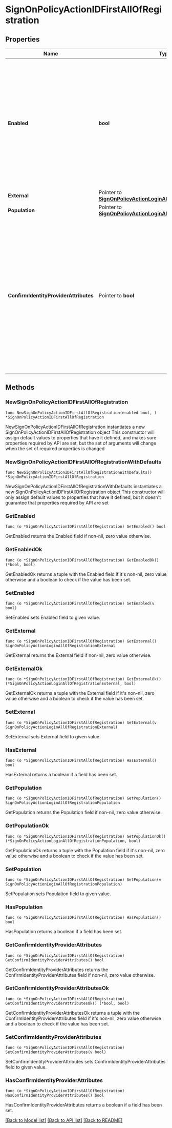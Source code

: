 # SignOnPolicyActionIDFirstAllOfRegistration

## Properties

Name | Type | Description | Notes
------------ | ------------- | ------------- | -------------
**Enabled** | **bool** | A boolean that specifies the enabled/disabled state of the policy action. The default is disabled when creating a new policy. When enabled, it allows the use of the new user registration flow. This attribute should be set to true when implementing the social login sign-on policy option. | 
**External** | Pointer to [**SignOnPolicyActionLoginAllOfRegistrationExternal**](SignOnPolicyActionLoginAllOfRegistrationExternal.md) |  | [optional] 
**Population** | Pointer to [**SignOnPolicyActionLoginAllOfRegistrationPopulation**](SignOnPolicyActionLoginAllOfRegistrationPopulation.md) |  | [optional] 
**ConfirmIdentityProviderAttributes** | Pointer to **bool** | A boolean that specifies whether users must confirm data returned from an identity provider prior to registration. Users can modify the data and omit non-required attributes. Modified attributes are added to the user&#39;s profile during account creation. This is an optional property. If omitted, the default value is set to false. | [optional] [default to false]

## Methods

### NewSignOnPolicyActionIDFirstAllOfRegistration

`func NewSignOnPolicyActionIDFirstAllOfRegistration(enabled bool, ) *SignOnPolicyActionIDFirstAllOfRegistration`

NewSignOnPolicyActionIDFirstAllOfRegistration instantiates a new SignOnPolicyActionIDFirstAllOfRegistration object
This constructor will assign default values to properties that have it defined,
and makes sure properties required by API are set, but the set of arguments
will change when the set of required properties is changed

### NewSignOnPolicyActionIDFirstAllOfRegistrationWithDefaults

`func NewSignOnPolicyActionIDFirstAllOfRegistrationWithDefaults() *SignOnPolicyActionIDFirstAllOfRegistration`

NewSignOnPolicyActionIDFirstAllOfRegistrationWithDefaults instantiates a new SignOnPolicyActionIDFirstAllOfRegistration object
This constructor will only assign default values to properties that have it defined,
but it doesn't guarantee that properties required by API are set

### GetEnabled

`func (o *SignOnPolicyActionIDFirstAllOfRegistration) GetEnabled() bool`

GetEnabled returns the Enabled field if non-nil, zero value otherwise.

### GetEnabledOk

`func (o *SignOnPolicyActionIDFirstAllOfRegistration) GetEnabledOk() (*bool, bool)`

GetEnabledOk returns a tuple with the Enabled field if it's non-nil, zero value otherwise
and a boolean to check if the value has been set.

### SetEnabled

`func (o *SignOnPolicyActionIDFirstAllOfRegistration) SetEnabled(v bool)`

SetEnabled sets Enabled field to given value.


### GetExternal

`func (o *SignOnPolicyActionIDFirstAllOfRegistration) GetExternal() SignOnPolicyActionLoginAllOfRegistrationExternal`

GetExternal returns the External field if non-nil, zero value otherwise.

### GetExternalOk

`func (o *SignOnPolicyActionIDFirstAllOfRegistration) GetExternalOk() (*SignOnPolicyActionLoginAllOfRegistrationExternal, bool)`

GetExternalOk returns a tuple with the External field if it's non-nil, zero value otherwise
and a boolean to check if the value has been set.

### SetExternal

`func (o *SignOnPolicyActionIDFirstAllOfRegistration) SetExternal(v SignOnPolicyActionLoginAllOfRegistrationExternal)`

SetExternal sets External field to given value.

### HasExternal

`func (o *SignOnPolicyActionIDFirstAllOfRegistration) HasExternal() bool`

HasExternal returns a boolean if a field has been set.

### GetPopulation

`func (o *SignOnPolicyActionIDFirstAllOfRegistration) GetPopulation() SignOnPolicyActionLoginAllOfRegistrationPopulation`

GetPopulation returns the Population field if non-nil, zero value otherwise.

### GetPopulationOk

`func (o *SignOnPolicyActionIDFirstAllOfRegistration) GetPopulationOk() (*SignOnPolicyActionLoginAllOfRegistrationPopulation, bool)`

GetPopulationOk returns a tuple with the Population field if it's non-nil, zero value otherwise
and a boolean to check if the value has been set.

### SetPopulation

`func (o *SignOnPolicyActionIDFirstAllOfRegistration) SetPopulation(v SignOnPolicyActionLoginAllOfRegistrationPopulation)`

SetPopulation sets Population field to given value.

### HasPopulation

`func (o *SignOnPolicyActionIDFirstAllOfRegistration) HasPopulation() bool`

HasPopulation returns a boolean if a field has been set.

### GetConfirmIdentityProviderAttributes

`func (o *SignOnPolicyActionIDFirstAllOfRegistration) GetConfirmIdentityProviderAttributes() bool`

GetConfirmIdentityProviderAttributes returns the ConfirmIdentityProviderAttributes field if non-nil, zero value otherwise.

### GetConfirmIdentityProviderAttributesOk

`func (o *SignOnPolicyActionIDFirstAllOfRegistration) GetConfirmIdentityProviderAttributesOk() (*bool, bool)`

GetConfirmIdentityProviderAttributesOk returns a tuple with the ConfirmIdentityProviderAttributes field if it's non-nil, zero value otherwise
and a boolean to check if the value has been set.

### SetConfirmIdentityProviderAttributes

`func (o *SignOnPolicyActionIDFirstAllOfRegistration) SetConfirmIdentityProviderAttributes(v bool)`

SetConfirmIdentityProviderAttributes sets ConfirmIdentityProviderAttributes field to given value.

### HasConfirmIdentityProviderAttributes

`func (o *SignOnPolicyActionIDFirstAllOfRegistration) HasConfirmIdentityProviderAttributes() bool`

HasConfirmIdentityProviderAttributes returns a boolean if a field has been set.


[[Back to Model list]](../README.md#documentation-for-models) [[Back to API list]](../README.md#documentation-for-api-endpoints) [[Back to README]](../README.md)


